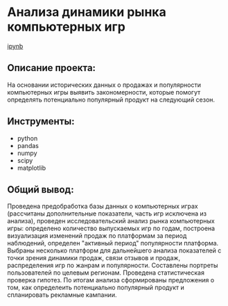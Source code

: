 # Анализа динамики рынка компьютерных игр

[ipynb](https://github.com/AnnaAGor/Yandex_Practicum_projects/blob/main/02%20%D0%9A%D0%BE%D0%BC%D1%8C%D0%BF%D1%8E%D1%82%D0%B5%D1%80%D0%BD%D1%8B%D0%B5%20%D0%B8%D0%B3%D1%80%D1%8B/02%20%D0%90%D0%BD%D0%B0%D0%BB%D0%B8%D0%B7%20%D0%BA%D0%BE%D0%BC%D0%BF%D1%8C%D1%8E%D1%82%D0%B5%D1%80%D0%BD%D1%8B%D1%85%20%D0%B8%D0%B3%D1%80%20%5B%D0%AF%D0%BD%D0%B4%D0%B5%D0%BA%D1%81.%D0%9F%D1%80%D0%B0%D0%BA%D1%82%D0%B8%D0%BA%D1%83%D0%BC%5D.ipynb)

## Описание проекта:
На основании исторических данных о продажах и популярности компьютерных игры выявить закономерности, которые помогут определять потенциально популярный продукт на следующий сезон.

## Инструменты:
* python
* pandas
* numpy
* scipy
* matplotlib

## Общий вывод:
Проведена предобработка базы данных о компьютерных играх (рассчитаны дополнительные показатели, часть игр исключена из анализа), проведен исследовательский анализ рынка компьютерных игры: определено количество выпускаемых игр по годам, построена визуализация изменений продаж по платформам за период наблюдений, определен "активный период" популярности платформа. Выбраны несколько платформ для дальнейшего анализа показателей с точки зрения динамики продаж, связи отзывов и продаж, распределения игр по жанрам и популярности. Составлены портреты пользователей по целевым регионам. Проведена статистическая проверка гипотез. По итогам анализа сформированы предложения о том, как определеить потенциально популярный продукт и спланировать рекламные кампании.
